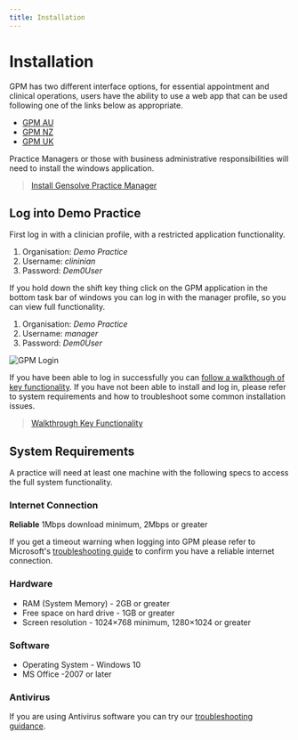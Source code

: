 ```yaml
---
title: Installation
---
```


# Installation

GPM has two different interface options, for essential appointment and clinical operations, users have the ability to use a web app that can be used following one of the links below as appropriate.

- [GPM AU](https://augpm.gensolve.com/index.html)
- [GPM NZ](https://nzgpm.gensolve.com/index.html)
- [GPM UK](https://ukgpm.gensolve.com/index.html)

Practice Managers or those with business administrative responsibilities will need to install the windows application.

> [Install Gensolve Practice Manager](http://software.gensolve.com/gpmuk/install.htm)

## Log into Demo Practice

First log in with a clinician profile, with a restricted application functionality.

1. Organisation: _Demo Practice_
2. Username: _clininian_
3. Password: _Dem0User_

If you hold down the shift key thing click on the GPM application in the bottom task bar of windows you can log in with the manager profile, so you can view full functionality.

1. Organisation: _Demo Practice_
2. Username: _manager_
3. Password: _Dem0User_

![GPM Login](https://drive.google.com/uc?id=1a1-c4ygdIjA3VoJ79guyId0u0XReBYNi)

If you have been able to log in successfully you can [follow a walkthough of key functionality](../learn-the-essentials). If you have not been able to install and log in, please refer to system requirements and how to troubleshoot some common installation issues.

> [Walkthrough Key Functionality](../learn-the-essentials)

## System Requirements

A practice will need at least one machine with the following specs to access the full system functionality.

### Internet Connection

**Reliable** 1Mbps download minimum, 2Mbps or greater

If you get a timeout warning when logging into GPM please refer to Microsoft's [troubleshooting guide](https://support.microsoft.com/en-us/help/936211/how-to-troubleshoot-network-connectivity-problems-in-internet-explorer) to confirm you have a reliable internet connection.

### Hardware

- RAM (System Memory) - 2GB or greater
- Free space on hard drive - 1GB or greater
- Screen resolution - 1024×768 minimum, 1280×1024 or greater

### Software

- Operating System - Windows 10
- MS Office -2007 or later

### Antivirus

If you are using Antivirus software you can try our [troubleshooting guidance](./antivirus).
